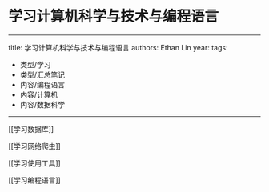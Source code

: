 # 学习计算机科学与技术与编程语言


---
title: 学习计算机科学与技术与编程语言
authors: Ethan Lin
year:
tags:
  - 类型/学习 
  - 类型/汇总笔记 
  - 内容/编程语言  
  - 内容/计算机  
  - 内容/数据科学
---



[[学习数据库]]

[[学习网络爬虫]]

[[学习使用工具]]

[[学习编程语言]]
